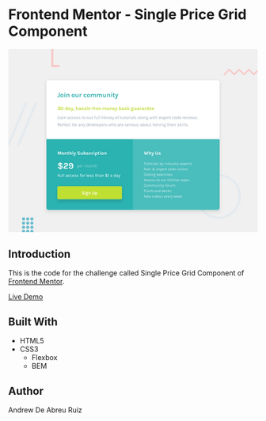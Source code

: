 # Frontend Mentor - Single Price Grid Component

![Design preview for the Single Price Grid Component coding challenge](./design/desktop-preview.jpg)

## Introduction

This is the code for the challenge called Single Price Grid Component of [Frontend Mentor](https://www.frontendmentor.io/challenges/single-price-grid-component-5ce41129d0ff452fec5abbbc).

[Live Demo](https://andrewabreur.github.io/single-price-grid-component/)

## Built With

* HTML5
* CSS3
  * Flexbox
  * BEM

## Author

Andrew De Abreu Ruiz